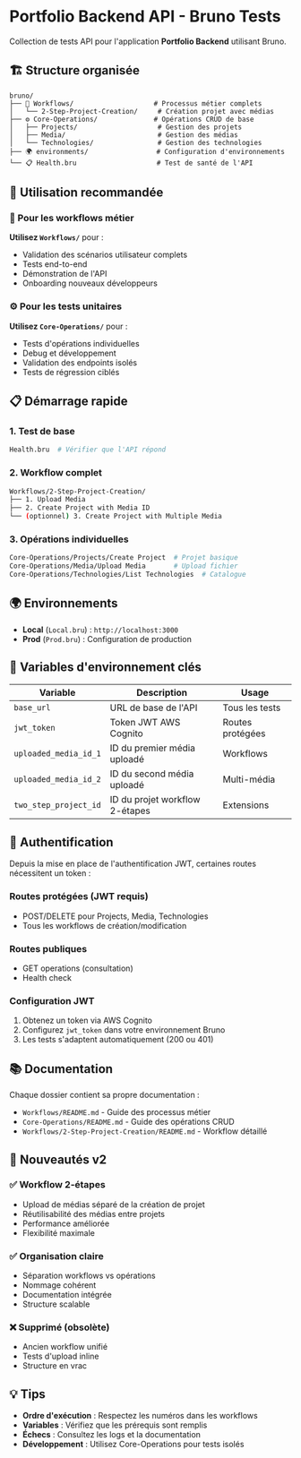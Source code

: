 # Portfolio Backend API - Bruno Tests

Collection de tests API pour l'application **Portfolio Backend** utilisant Bruno.

## 🏗️ Structure organisée

```
bruno/
├── 🔄 Workflows/                    # Processus métier complets
│   └── 2-Step-Project-Creation/     # Création projet avec médias
├── ⚙️ Core-Operations/              # Opérations CRUD de base
│   ├── Projects/                    # Gestion des projets
│   ├── Media/                       # Gestion des médias
│   └── Technologies/                # Gestion des technologies
├── 🌍 environments/                 # Configuration d'environnements
└── 📋 Health.bru                    # Test de santé de l'API
```

## 🎯 Utilisation recommandée

### 🔄 Pour les workflows métier
**Utilisez `Workflows/`** pour :
- Validation des scénarios utilisateur complets
- Tests end-to-end
- Démonstration de l'API
- Onboarding nouveaux développeurs

### ⚙️ Pour les tests unitaires
**Utilisez `Core-Operations/`** pour :
- Tests d'opérations individuelles
- Debug et développement
- Validation des endpoints isolés
- Tests de régression ciblés

## 📋 Démarrage rapide

### 1. Test de base
```bash
Health.bru  # Vérifier que l'API répond
```

### 2. Workflow complet
```bash
Workflows/2-Step-Project-Creation/
├── 1. Upload Media
├── 2. Create Project with Media ID
└── (optionnel) 3. Create Project with Multiple Media
```

### 3. Opérations individuelles
```bash
Core-Operations/Projects/Create Project  # Projet basique
Core-Operations/Media/Upload Media       # Upload fichier
Core-Operations/Technologies/List Technologies  # Catalogue
```

## 🌍 Environnements

- **Local** (`Local.bru`) : `http://localhost:3000`
- **Prod** (`Prod.bru`) : Configuration de production

## 🔑 Variables d'environnement clés

| Variable | Description | Usage |
|----------|-------------|-------|
| `base_url` | URL de base de l'API | Tous les tests |
| `jwt_token` | Token JWT AWS Cognito | Routes protégées |
| `uploaded_media_id_1` | ID du premier média uploadé | Workflows |
| `uploaded_media_id_2` | ID du second média uploadé | Multi-média |
| `two_step_project_id` | ID du projet workflow 2-étapes | Extensions |

## 🔐 Authentification

Depuis la mise en place de l'authentification JWT, certaines routes nécessitent un token :

### Routes protégées (JWT requis)
- POST/DELETE pour Projects, Media, Technologies
- Tous les workflows de création/modification

### Routes publiques
- GET operations (consultation)
- Health check

### Configuration JWT
1. Obtenez un token via AWS Cognito
2. Configurez `jwt_token` dans votre environnement Bruno
3. Les tests s'adaptent automatiquement (200 ou 401)

## 📚 Documentation

Chaque dossier contient sa propre documentation :
- `Workflows/README.md` - Guide des processus métier
- `Core-Operations/README.md` - Guide des opérations CRUD
- `Workflows/2-Step-Project-Creation/README.md` - Workflow détaillé

## 🚀 Nouveautés v2

### ✅ Workflow 2-étapes
- Upload de médias séparé de la création de projet
- Réutilisabilité des médias entre projets
- Performance améliorée
- Flexibilité maximale

### ✅ Organisation claire
- Séparation workflows vs opérations
- Nommage cohérent
- Documentation intégrée
- Structure scalable

### ❌ Supprimé (obsolète)
- Ancien workflow unifié
- Tests d'upload inline
- Structure en vrac

## 💡 Tips

- **Ordre d'exécution** : Respectez les numéros dans les workflows
- **Variables** : Vérifiez que les prérequis sont remplis
- **Échecs** : Consultez les logs et la documentation
- **Développement** : Utilisez Core-Operations pour tests isolés
